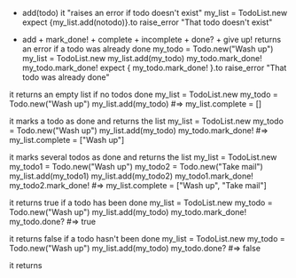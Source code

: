 * add(todo)
it "raises an error if todo doesn't exist"
  my_list = TodoList.new
  expect {my_list.add(notodo)}.to raise_error "That todo doesn't exist"

* add + mark_done! + complete + incomplete + done? + give up!
returns an error if a todo was already done
my_todo = Todo.new("Wash up")
        my_list = TodoList.new
        my_list.add(my_todo)
        my_todo.mark_done!
        my_todo.mark_done!
        expect { my_todo.mark_done! }.to raise_error "That todo was already done" 

it returns an empty list if no todos done
 my_list = TodoList.new
 my_todo = Todo.new("Wash up")
 my_list.add(my_todo)
   #=> my_list.complete = []

it marks a todo as done and returns the list
 my_list = TodoList.new
 my_todo = Todo.new("Wash up")
 my_list.add(my_todo)
 my_todo.mark_done!
   #=> my_list.complete = ["Wash up"]

it marks several todos as done and returns the list
  my_list = TodoList.new
  my_todo1 = Todo.new("Wash up")
  my_todo2 = Todo.new("Take mail")
  my_list.add(my_todo1)
  my_list.add(my_todo2)
  my_todo1.mark_done!
  my_todo2.mark_done!
   #=> my_list.complete = ["Wash up", "Take mail"]

it returns true if a todo has been done
  my_list = TodoList.new
  my_todo = Todo.new("Wash up")
  my_list.add(my_todo)
  my_todo.mark_done!
  my_todo.done? #=> true

it returns false if a todo hasn't been done
  my_list = TodoList.new
  my_todo = Todo.new("Wash up")
  my_list.add(my_todo)
  my_todo.done? #=> false

it returns



